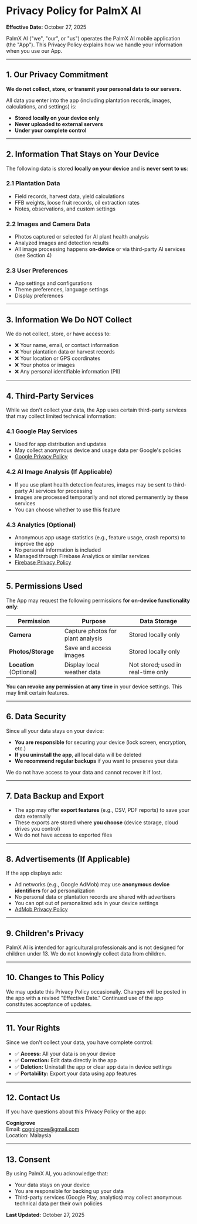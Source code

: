 # Privacy Policy for PalmX AI

**Effective Date:** October 27, 2025

PalmX AI ("we", "our", or "us") operates the PalmX AI mobile application (the "App"). This Privacy Policy explains how we handle your information when you use our App.

---

## 1. Our Privacy Commitment

**We do not collect, store, or transmit your personal data to our servers.**

All data you enter into the app (including plantation records, images, calculations, and settings) is:
- **Stored locally on your device only**
- **Never uploaded to external servers**
- **Under your complete control**

---

## 2. Information That Stays on Your Device

The following data is stored **locally on your device** and is **never sent to us**:

### 2.1 Plantation Data
- Field records, harvest data, yield calculations
- FFB weights, loose fruit records, oil extraction rates
- Notes, observations, and custom settings

### 2.2 Images and Camera Data
- Photos captured or selected for AI plant health analysis
- Analyzed images and detection results
- All image processing happens **on-device** or via third-party AI services (see Section 4)

### 2.3 User Preferences
- App settings and configurations
- Theme preferences, language settings
- Display preferences

---

## 3. Information We Do NOT Collect

We do not collect, store, or have access to:
- ❌ Your name, email, or contact information
- ❌ Your plantation data or harvest records
- ❌ Your location or GPS coordinates
- ❌ Your photos or images
- ❌ Any personal identifiable information (PII)

---

## 4. Third-Party Services

While we don't collect your data, the App uses certain third-party services that may collect limited technical information:

### 4.1 Google Play Services
- Used for app distribution and updates
- May collect anonymous device and usage data per Google's policies
- [Google Privacy Policy](https://policies.google.com/privacy)

### 4.2 AI Image Analysis (If Applicable)
- If you use plant health detection features, images may be sent to third-party AI services for processing
- Images are processed temporarily and not stored permanently by these services
- You can choose whether to use this feature

### 4.3 Analytics (Optional)
- Anonymous app usage statistics (e.g., feature usage, crash reports) to improve the app
- No personal information is included
- Managed through Firebase Analytics or similar services
- [Firebase Privacy Policy](https://firebase.google.com/support/privacy)

---

## 5. Permissions Used

The App may request the following permissions **for on-device functionality only**:

| Permission | Purpose | Data Storage |
|------------|---------|--------------|
| **Camera** | Capture photos for plant analysis | Stored locally only |
| **Photos/Storage** | Save and access images | Stored locally only |
| **Location** (Optional) | Display local weather data | Not stored; used in real-time only |

**You can revoke any permission at any time** in your device settings. This may limit certain features.

---

## 6. Data Security

Since all your data stays on your device:
- **You are responsible** for securing your device (lock screen, encryption, etc.)
- **If you uninstall the app**, all local data will be deleted
- **We recommend regular backups** if you want to preserve your data

We do not have access to your data and cannot recover it if lost.

---

## 7. Data Backup and Export

- The app may offer **export features** (e.g., CSV, PDF reports) to save your data externally
- These exports are stored where **you choose** (device storage, cloud drives you control)
- We do not have access to exported files

---

## 8. Advertisements (If Applicable)

If the app displays ads:
- Ad networks (e.g., Google AdMob) may use **anonymous device identifiers** for ad personalization
- No personal data or plantation records are shared with advertisers
- You can opt out of personalized ads in your device settings
- [AdMob Privacy Policy](https://support.google.com/admob/answer/6128543)

---

## 9. Children's Privacy

PalmX AI is intended for agricultural professionals and is not designed for children under 13. We do not knowingly collect data from children.

---

## 10. Changes to This Policy

We may update this Privacy Policy occasionally. Changes will be posted in the app with a revised "Effective Date." Continued use of the app constitutes acceptance of updates.

---

## 11. Your Rights

Since we don't collect your data, you have complete control:
- ✅ **Access:** All your data is on your device
- ✅ **Correction:** Edit data directly in the app
- ✅ **Deletion:** Uninstall the app or clear app data in device settings
- ✅ **Portability:** Export your data using app features

---

## 12. Contact Us

If you have questions about this Privacy Policy or the app:

**Cognigrove**  
Email: cognigrove@gmail.com  
Location: Malaysia

---

## 13. Consent

By using PalmX AI, you acknowledge that:
- Your data stays on your device
- You are responsible for backing up your data
- Third-party services (Google Play, analytics) may collect anonymous technical data per their own policies

**Last Updated:** October 27, 2025
